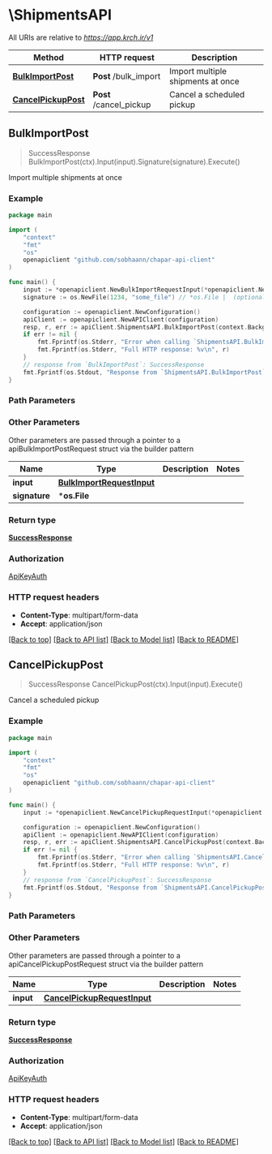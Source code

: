 # \ShipmentsAPI

All URIs are relative to *https://app.krch.ir/v1*

Method | HTTP request | Description
------------- | ------------- | -------------
[**BulkImportPost**](ShipmentsAPI.md#BulkImportPost) | **Post** /bulk_import | Import multiple shipments at once
[**CancelPickupPost**](ShipmentsAPI.md#CancelPickupPost) | **Post** /cancel_pickup | Cancel a scheduled pickup



## BulkImportPost

> SuccessResponse BulkImportPost(ctx).Input(input).Signature(signature).Execute()

Import multiple shipments at once



### Example

```go
package main

import (
	"context"
	"fmt"
	"os"
	openapiclient "github.com/sobhaann/chapar-api-client"
)

func main() {
	input := *openapiclient.NewBulkImportRequestInput(*openapiclient.NewUser("test", "1234"), []map[string]interface{}{map[string]interface{}(123)}) // BulkImportRequestInput | 
	signature := os.NewFile(1234, "some_file") // *os.File |  (optional)

	configuration := openapiclient.NewConfiguration()
	apiClient := openapiclient.NewAPIClient(configuration)
	resp, r, err := apiClient.ShipmentsAPI.BulkImportPost(context.Background()).Input(input).Signature(signature).Execute()
	if err != nil {
		fmt.Fprintf(os.Stderr, "Error when calling `ShipmentsAPI.BulkImportPost``: %v\n", err)
		fmt.Fprintf(os.Stderr, "Full HTTP response: %v\n", r)
	}
	// response from `BulkImportPost`: SuccessResponse
	fmt.Fprintf(os.Stdout, "Response from `ShipmentsAPI.BulkImportPost`: %v\n", resp)
}
```

### Path Parameters



### Other Parameters

Other parameters are passed through a pointer to a apiBulkImportPostRequest struct via the builder pattern


Name | Type | Description  | Notes
------------- | ------------- | ------------- | -------------
 **input** | [**BulkImportRequestInput**](BulkImportRequestInput.md) |  | 
 **signature** | ***os.File** |  | 

### Return type

[**SuccessResponse**](SuccessResponse.md)

### Authorization

[ApiKeyAuth](../README.md#ApiKeyAuth)

### HTTP request headers

- **Content-Type**: multipart/form-data
- **Accept**: application/json

[[Back to top]](#) [[Back to API list]](../README.md#documentation-for-api-endpoints)
[[Back to Model list]](../README.md#documentation-for-models)
[[Back to README]](../README.md)


## CancelPickupPost

> SuccessResponse CancelPickupPost(ctx).Input(input).Execute()

Cancel a scheduled pickup



### Example

```go
package main

import (
	"context"
	"fmt"
	"os"
	openapiclient "github.com/sobhaann/chapar-api-client"
)

func main() {
	input := *openapiclient.NewCancelPickupRequestInput(*openapiclient.NewUser("test", "1234"), "54100004430041101") // CancelPickupRequestInput | 

	configuration := openapiclient.NewConfiguration()
	apiClient := openapiclient.NewAPIClient(configuration)
	resp, r, err := apiClient.ShipmentsAPI.CancelPickupPost(context.Background()).Input(input).Execute()
	if err != nil {
		fmt.Fprintf(os.Stderr, "Error when calling `ShipmentsAPI.CancelPickupPost``: %v\n", err)
		fmt.Fprintf(os.Stderr, "Full HTTP response: %v\n", r)
	}
	// response from `CancelPickupPost`: SuccessResponse
	fmt.Fprintf(os.Stdout, "Response from `ShipmentsAPI.CancelPickupPost`: %v\n", resp)
}
```

### Path Parameters



### Other Parameters

Other parameters are passed through a pointer to a apiCancelPickupPostRequest struct via the builder pattern


Name | Type | Description  | Notes
------------- | ------------- | ------------- | -------------
 **input** | [**CancelPickupRequestInput**](CancelPickupRequestInput.md) |  | 

### Return type

[**SuccessResponse**](SuccessResponse.md)

### Authorization

[ApiKeyAuth](../README.md#ApiKeyAuth)

### HTTP request headers

- **Content-Type**: multipart/form-data
- **Accept**: application/json

[[Back to top]](#) [[Back to API list]](../README.md#documentation-for-api-endpoints)
[[Back to Model list]](../README.md#documentation-for-models)
[[Back to README]](../README.md)

